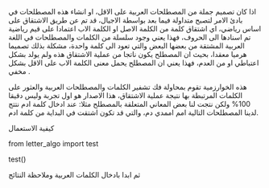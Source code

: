 ﻿اذا كان تصميم جملة من  المصطلحات العربية على الاقل، او انشاء هذه المصطلحات  في بادئ الامر لتصبح متداولة فيما بعد بواسطة الاجيال، قد تم عن طريق الاشتقاق على اساس رياضي، اي اشتقاق كلمة من الكلمة الاصل او الكلمة الاب اعتمادا على قيم رياضية تم اسنادها الى الحروف، فهذا يعني وجود سلسلة من الكلمات والمصطلحات في اللغة العربية المشتقة من بعضها البعض والتي تعود الى كلمة واحدة، مشكلة بذلك تصميما هرميا معقدا، بحيث ان المصطلح يكون ناتجا من عملية الاشتقاق هذه ولم يولد بشكل اعتباطي او من العدم، فهذا يعني ان المصطلح يحمل معنى الكلمة الاب على الاقل  بشكل مخفي .

هذه الخوارزمية تقوم بمحاولة فك تشفير الكلمات والمصطلحات العربية والعثور على الكلمات المرتبطة بها نتيجة عملية الاشتقاق، هذا الاصدار هو اول تجربة وليس دقيقا 100% ولكن نتجت لنا بعض المعاني المتعلقة بالمصطلح مثلا:
عند ادخال كلمة ادم نتتج لدينا المصطلحات التالية  امم اممدي دم، والتي قد تكون اشتقت في البداية من كلمة ادم.

كيفية الاستعمال  


from letter_algo import test  


test()  

ثم ابدا بادخال الكلمات العربية وملاحظة النتائج